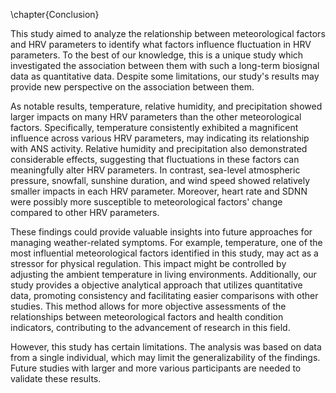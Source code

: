 \chapter{Conclusion}

This study aimed to analyze the relationship between meteorological factors and HRV parameters to identify what factors influence fluctuation in HRV parameters. To the best of our knowledge, this is a unique study which investigated the association between them with such a long-term biosignal data as quantitative data. Despite some limitations, our study's results may provide new perspective on the association between them.

As notable results, temperature, relative humidity, and precipitation showed larger impacts on many HRV parameters than the other meteorological factors. Specifically, temperature consistently exhibited a magnificent influence across various HRV parameters, may indicating its relationship with ANS activity. Relative humidity and precipitation also demonstrated considerable effects, suggesting that fluctuations in these factors can meaningfully alter HRV parameters. In contrast, sea-level atmospheric pressure, snowfall, sunshine duration, and wind speed showed relatively smaller impacts in each HRV parameter. Moreover, heart rate and SDNN were possibly more susceptible to meteorological factors' change compared to other HRV parameters.

These findings could provide valuable insights into future approaches for managing weather-related symptoms. For example, temperature, one of the most influential meteorological factors identified in this study, may act as a stressor for physical regulation. This impact might be controlled by adjusting the ambient temperature in living environments. Additionally, our study provides a objective analytical approach that utilizes quantitative data, promoting consistency and facilitating easier comparisons with other studies. This method allows for more objective assessments of the relationships between meteorological factors and health condition indicators, contributing to the advancement of research in this field.

However, this study has certain limitations. The analysis was based on data from a single individual, which may limit the generalizability of the findings. Future studies with larger and more various participants are needed to validate these results.

